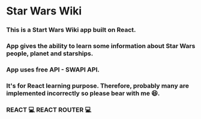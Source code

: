 # Star Wars Wiki

### This is a Start Wars Wiki app built on React. 
### App gives the ability to learn some information about Star Wars people, planet and starships.
### App uses free API - SWAPI API.
### It's for React learning purpose. Therefore, probably many are implemented incorrectly so please bear with me 😆.

### REACT 💻 REACT ROUTER 💻
